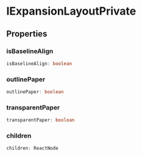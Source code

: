 # IExpansionLayoutPrivate

## Properties

### isBaselineAlign

```ts
isBaselineAlign: boolean
```

### outlinePaper

```ts
outlinePaper: boolean
```

### transparentPaper

```ts
transparentPaper: boolean
```

### children

```ts
children: ReactNode
```
